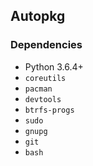 ## Autopkg

### Dependencies

* Python 3.6.4+
* `coreutils`
* `pacman`
* `devtools`
* `btrfs-progs`
* `sudo`
* `gnupg`
* `git`
* `bash`
